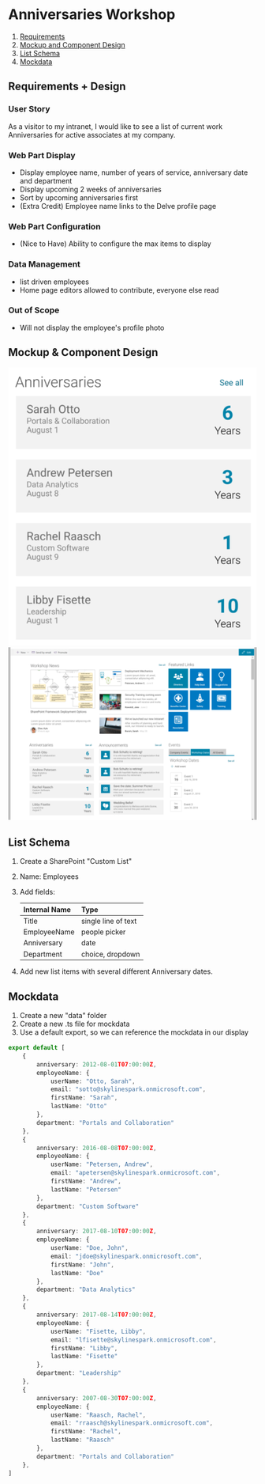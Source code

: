 # Anniversaries Workshop

1. [Requirements](#-Requirements--Design)
2. [Mockup and Component Design](#-Mockup--Component-Design)
3. [List Schema](#-List-Schema)
4. [Mockdata](#-Mockdata)


## Requirements + Design
### User Story
As a visitor to my intranet, I would like to see a list of current work Anniversaries for active associates at my company.

### Web Part Display
* Display employee name, number of years of service, anniversary date and department
* Display upcoming 2 weeks of anniversaries
* Sort by upcoming anniversaries first
* (Extra Credit) Employee name links to the Delve profile page

### Web Part Configuration
* (Nice to Have) Ability to configure the max items to display

### Data Management
* list driven employees
* Home page editors allowed to contribute, everyone else read

### Out of Scope
* Will not display the employee's profile photo

## Mockup & Component Design
![Anniversaries-Workshop.PNG](/workshop-anniversaries/Anniversaries-Workshop-2.PNG)
![Aniversaries](/workshop-anniversaries/Anniversaries-Workshop.PNG)

## List Schema
1. Create a SharePoint "Custom List"
2. Name: Employees
3. Add fields:

    | Internal Name       | Type           
    | ------------- |-------------
    | Title       | single line of text
    | EmployeeName| people picker      
    | Anniversary | date
    | Department  | choice, dropdown

4. Add new list items with several different Anniversary dates.

## Mockdata
1. Create a new "data" folder
2. Create a new .ts file for mockdata
3. Use a default export, so we can reference the mockdata in our display

```ts
export default [
    {
        anniversary: 2012-08-01T07:00:00Z,
        employeeName: {
            userName: "Otto, Sarah",
            email: "sotto@skylinespark.onmicrosoft.com",
            firstName: "Sarah",
            lastName: "Otto"
        },
        department: "Portals and Collaboration"
    },
    {
        anniversary: 2016-08-08T07:00:00Z,
        employeeName: {
            userName: "Petersen, Andrew",
            email: "apetersen@skylinespark.onmicrosoft.com",
            firstName: "Andrew",
            lastName: "Petersen"
        },
        department: "Custom Software"
    },
    {
        anniversary: 2017-08-10T07:00:00Z,
        employeeName: {
            userName: "Doe, John",
            email: "jdoe@skylinespark.onmicrosoft.com",
            firstName: "John",
            lastName: "Doe"
        },
        department: "Data Analytics"
    },
    {
        anniversary: 2017-08-14T07:00:00Z,
        employeeName: {
            userName: "Fisette, Libby",
            email: "lfisette@skylinespark.onmicrosoft.com",
            firstName: "Libby",
            lastName: "Fisette"
        },
        department: "Leadership"
    },
    {
        anniversary: 2007-08-30T07:00:00Z,
        employeeName: {
            userName: "Raasch, Rachel",
            email: "rraasch@skylinespark.onmicrosoft.com",
            firstName: "Rachel",
            lastName: "Raasch"
        },
        department: "Portals and Collaboration"
    },
]
```
